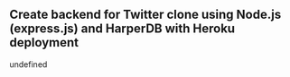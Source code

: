 ## Create backend for Twitter clone using Node.js (express.js) and HarperDB with Heroku deployment

undefined